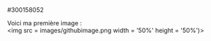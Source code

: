 #300158052

Voici ma première image :  
<img src = images/githubimage.png width = '50%' height = '50%')> </img>
